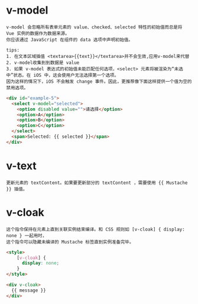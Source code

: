 # v-model

    v-model 会忽略所有表单元素的 value、checked、selected 特性的初始值而总是将 Vue 实例的数据作为数据来源。
    你应该通过 JavaScript 在组件的 data 选项中声明初始值。
    
    tips:
    1. 在文本区域插值 <textarea>{{text}}</textarea>并不会生效,应用v-model来代替
    2. v-model收集到到数据是 value
    3. 如果 v-model 表达式的初始值未能匹配任何选项，<select> 元素将被渲染为“未选中”状态。在 iOS 中，这会使用户无法选择第一个选项。
    因为这样的情况下，iOS 不会触发 change 事件。因此，更推荐像下面这样提供一个值为空的禁用选项。

```html
<div id="example-5">
  <select v-model="selected">
    <option disabled value="">请选择</option>
    <option>A</option>
    <option>B</option>
    <option>C</option>
  </select>
  <span>Selected: {{ selected }}</span>
</div>
```

# v-text

    更新元素的 textContent。如果要更新部分的 textContent ，需要使用 {{ Mustache }} 插值。
    
# v-cloak

    这个指令保持在元素上直到关联实例结束编译。和 CSS 规则如 [v-cloak] { display: none } 一起用时，
    这个指令可以隐藏未编译的 Mustache 标签直到实例准备完毕。
```html
<style>
    [v-cloak] {
      display: none;
    }
</style>

<div v-cloak>
  {{ message }}
</div>
```